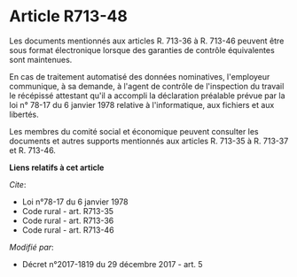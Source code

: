 # Article R713-48

Les documents mentionnés aux articles R. 713-36 à R. 713-46 peuvent être sous format électronique lorsque des garanties de
contrôle équivalentes sont maintenues. 

En cas de traitement automatisé des données nominatives, l'employeur communique, à sa demande, à l'agent de contrôle de
l'inspection du travail le récépissé attestant qu'il a accompli la déclaration préalable prévue par la loi n° 78-17 du 6
janvier 1978 relative à l'informatique, aux fichiers et aux libertés.

Les membres du comité social et économique peuvent consulter les documents et autres supports mentionnés aux articles R.
713-35 à R. 713-37 et R. 713-46.

**Liens relatifs à cet article**

_Cite_:

  - Loi n°78-17 du 6 janvier 1978
  - Code rural - art. R713-35
  - Code rural - art. R713-36
  - Code rural - art. R713-46

_Modifié par_:

  - Décret n°2017-1819 du 29 décembre 2017 - art. 5
